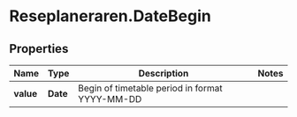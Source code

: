 # Reseplaneraren.DateBegin

## Properties
Name | Type | Description | Notes
------------ | ------------- | ------------- | -------------
**value** | **Date** | Begin of timetable period in format YYYY-MM-DD | 


